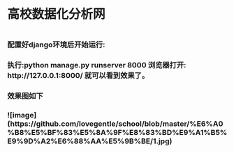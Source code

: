 <h1>高校数据化分析网<h1>

<h3>配置好django环境后开始运行:<h3>
执行:python manage.py runserver 8000
浏览器打开: http://127.0.0.1:8000/ 就可以看到效果了。

<h3>效果图如下<h3>
  ![image](https://github.com/lovegentle/school/blob/master/%E6%A0%B8%E5%BF%83%E5%8A%9F%E8%83%BD%E9%A1%B5%E9%9D%A2%E6%88%AA%E5%9B%BE/1.jpg)

